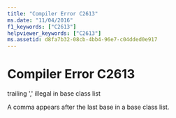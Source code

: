 ```yaml
---
title: "Compiler Error C2613"
ms.date: "11/04/2016"
f1_keywords: ["C2613"]
helpviewer_keywords: ["C2613"]
ms.assetid: d8fa7b32-08cb-4bb4-96e7-c04dded0e917
---
```

# Compiler Error C2613

trailing ',' illegal in base class list

A comma appears after the last base in a base class list.
